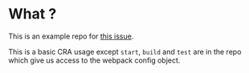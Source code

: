 # What ?

This is an example repo for [this issue](https://github.com/facebookincubator/create-react-app/issues/3786).

This is a basic CRA usage except `start`, `build` and `test` are in the repo which give us access to the webpack config object.